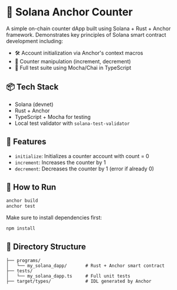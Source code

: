 # 🧮 Solana Anchor Counter

A simple on-chain counter dApp built using Solana + Rust + Anchor framework. Demonstrates key principles of Solana smart contract development including:

- 🛠 Account initialization via Anchor's context macros
- 🔁 Counter manipulation (increment, decrement)
- 🧪 Full test suite using Mocha/Chai in TypeScript

## 📦 Tech Stack
- Solana (devnet)
- Rust + Anchor
- TypeScript + Mocha for testing
- Local test validator with `solana-test-validator`

## 🚀 Features

- `initialize`: Initializes a counter account with count = 0
- `increment`: Increases the counter by 1
- `decrement`: Decreases the counter by 1 (error if already 0)

## 🔧 How to Run

```bash
anchor build
anchor test
````

Make sure to install dependencies first:

```bash
npm install
```

## 📂 Directory Structure

```
├── programs/
│   └── my_solana_dapp/       # Rust + Anchor smart contract
├── tests/
│   └── my_solana_dapp.ts     # Full unit tests
├── target/types/             # IDL generated by Anchor
```


